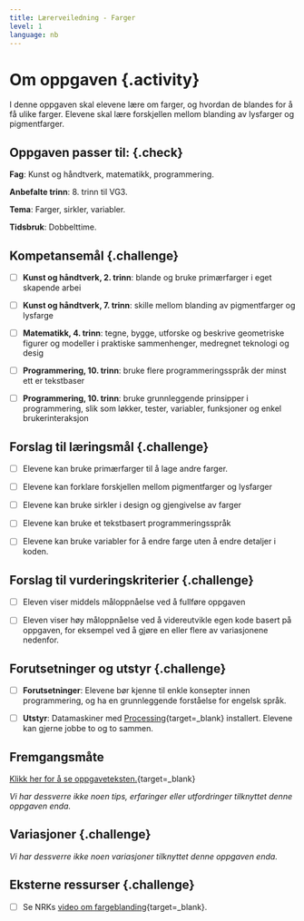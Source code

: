 ```yaml
---
title: Lærerveiledning - Farger
level: 1
language: nb
---
```



# Om oppgaven {.activity}

I denne oppgaven skal elevene lære om farger, og hvordan de blandes for å få
ulike farger. Elevene skal lære forskjellen mellom blanding av lysfarger og
pigmentfarger.

## Oppgaven passer til: {.check}

 __Fag__: Kunst og håndtverk, matematikk, programmering.

__Anbefalte trinn__: 8. trinn til VG3.

__Tema__: Farger, sirkler, variabler.

__Tidsbruk__: Dobbelttime.

## Kompetansemål {.challenge}

- [ ] __Kunst og håndtverk, 2. trinn__: blande og bruke primærfarger i eget
       skapende arbei

- [ ] __Kunst og håndtverk, 7. trinn__: skille mellom blanding av pigmentfarger
       og lysfarge

- [ ] __Matematikk, 4. trinn__: tegne, bygge, utforske og beskrive geometriske
       figurer og modeller i praktiske sammenhenger, medregnet teknologi og
       desig

- [ ] __Programmering, 10. trinn__: bruke flere programmeringsspråk der minst
       ett er tekstbaser

- [ ] __Programmering, 10. trinn__: bruke grunnleggende prinsipper i
       programmering, slik som løkker, tester, variabler, funksjoner og enkel
       brukerinteraksjon

## Forslag til læringsmål {.challenge}

- [ ] Elevene kan bruke primærfarger til å lage andre farger.

- [ ] Elevene kan forklare forskjellen mellom pigmentfarger og lysfarger

- [ ] Elevene kan bruke sirkler i design og gjengivelse av farger

- [ ] Elevene kan bruke et tekstbasert programmeringsspråk

- [ ] Elevene kan bruke variabler for å endre farge uten å endre detaljer i
       koden.

## Forslag til vurderingskriterier {.challenge}

- [ ] Eleven viser middels måloppnåelse ved å fullføre oppgaven

- [ ] Eleven viser høy måloppnåelse ved å videreutvikle egen kode basert på
      oppgaven, for eksempel ved å gjøre en eller flere av variasjonene
      nedenfor.

## Forutsetninger og utstyr {.challenge}

- [ ] __Forutsetninger__: Elevene bør kjenne til enkle konsepter innen
       programmering, og ha en grunnleggende forståelse for engelsk språk.

- [ ] __Utstyr__: Datamaskiner med
       [Processing](https://www.processing.org/download/){target=_blank}
       installert. Elevene kan gjerne jobbe to og to sammen.

## Fremgangsmåte

[Klikk her for å se oppgaveteksten.](../farger/farger.html){target=_blank}

_Vi har dessverre ikke noen tips, erfaringer eller utfordringer tilknyttet denne
oppgaven enda._

## Variasjoner {.challenge}

_Vi har dessverre ikke noen variasjoner tilknyttet denne oppgaven enda._

## Eksterne ressurser {.challenge}

- [ ] Se NRKs [video om
      fargeblanding](https://www.nrk.no/video/PS*36399){target=_blank}.

